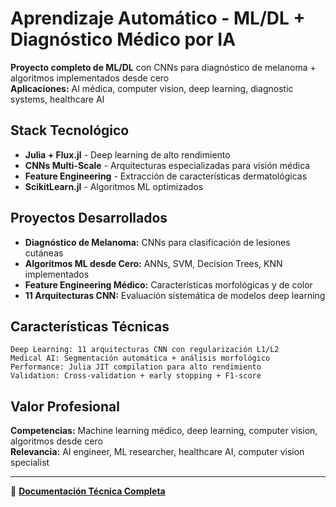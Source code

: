 # Aprendizaje Automático - ML/DL + Diagnóstico Médico por IA

**Proyecto completo de ML/DL** con CNNs para diagnóstico de melanoma + algoritmos implementados desde cero  
**Aplicaciones:** AI médica, computer vision, deep learning, diagnostic systems, healthcare AI

## Stack Tecnológico
- **Julia + Flux.jl** - Deep learning de alto rendimiento
- **CNNs Multi-Scale** - Arquitecturas especializadas para visión médica
- **Feature Engineering** - Extracción de características dermatológicas
- **ScikitLearn.jl** - Algoritmos ML optimizados

## Proyectos Desarrollados
- **Diagnóstico de Melanoma:** CNNs para clasificación de lesiones cutáneas
- **Algoritmos ML desde Cero:** ANNs, SVM, Decision Trees, KNN implementados
- **Feature Engineering Médico:** Características morfológicas y de color
- **11 Arquitecturas CNN:** Evaluación sistemática de modelos deep learning

## Características Técnicas
```
Deep Learning: 11 arquitecturas CNN con regularización L1/L2
Medical AI: Segmentación automática + análisis morfológico
Performance: Julia JIT compilation para alto rendimiento
Validation: Cross-validation + early stopping + F1-score
```

## Valor Profesional
**Competencias:** Machine learning médico, deep learning, computer vision, algoritmos desde cero  
**Relevancia:** AI engineer, ML researcher, healthcare AI, computer vision specialist

---
📘 **[Documentación Técnica Completa](README_TECNICO.md)**
